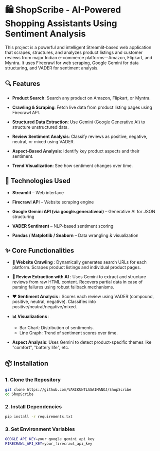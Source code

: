 # 🛍️ ShopScribe - AI-Powered Shopping Assistants Using Sentiment Analysis
This project is a powerful and intelligent Streamlit-based web application that scrapes, structures, and analyzes product listings and customer reviews from major Indian e-commerce platforms—Amazon, Flipkart, and Myntra. It uses Firecrawl for web scraping, Google Gemini for data structuring, and VADER for sentiment analysis.

## 🔍 Features
- **Product Search**: Search any product on Amazon, Flipkart, or Myntra.

- **Crawling & Scraping**: Fetch live data from product listing pages using Firecrawl API.

- **Structured Data Extraction**: Use Gemini (Google Generative AI) to structure unstructured data.

- **Review Sentiment Analysis**: Classify reviews as positive, negative, neutral, or mixed using VADER.

- **Aspect-Based Analysis**: Identify key product aspects and their sentiment.

- **Trend Visualization**: See how sentiment changes over time.


## 🧠 Technologies Used

- **Streamlit** – Web interface
  
- **Firecrawl API** – Website scraping engine
  
- **Google Gemini API  (via google.generativeai)** – Generative AI for JSON structuring
  
- **VADER Sentiment** – NLP-based sentiment scoring
  
- **Pandas / Matplotlib / Seaborn** – Data wrangling & visualization

 ## ✨ Core Functionalities
 - **🔗 Website Crawling** : Dynamically generates search URLs for each platform. Scrapes product listings and individual product pages.

- **🧠 Review Extraction with AI** : Uses Gemini to extract and structure reviews from raw HTML content. Recovers partial data in case of parsing failures using robust fallback mechanisms.

- **❤️ Sentiment Analysis** : Scores each review using VADER (compound, positive, neutral, negative). Classifies into positive/neutral/negative/mixed.

- **📊 Visualizations** :
  - Bar Chart: Distribution of sentiments.
  - Line Graph: Trend of sentiment scores over time.

- **Aspect Analysis**: Uses Gemini to detect product-specific themes like "comfort", "battery life", etc.

## 📦 Installation

### 1. Clone the Repository

```bash
git clone https://github.com/VARIKUNTLASAIMANOJ/ShopScribe
cd ShopScribe
```
### 2.  Install Dependencies

```bash
pip install -r requirements.txt
```
### 3. Set Environment Variables

```bash
GOOGLE_API_KEY=your_google_gemini_api_key
FIRECRAWL_API_KEY=your_firecrawl_api_key
```
